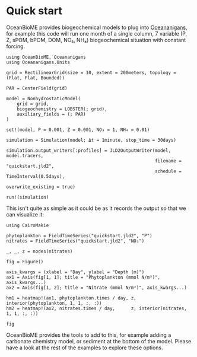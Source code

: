 # Quick start

OceanBioME provides biogeochemical models to plug into [Oceananigans](https://github.com/CliMA/Oceananigans.jl), for example this code will run one month of a single column, 7 variable (P, Z, sPOM, bPOM, DOM, NO₃, NH₄) biogeochemical situation with constant forcing.

```@example quickstart
using OceanBioME, Oceananigans
using Oceananigans.Units

grid = RectilinearGrid(size = 10, extent = 200meters, topology = (Flat, Flat, Bounded))

PAR = CenterField(grid)

model = NonhydrostaticModel(
    grid = grid,
    biogeochemistry = LOBSTER(; grid),
    auxiliary_fields = (; PAR)
)

set!(model, P = 0.001, Z = 0.001, NO₃ = 1, NH₄ = 0.01)

simulation = Simulation(model; Δt = 1minute, stop_time = 30days)

simulation.output_writers[:profiles] = JLD2OutputWriter(model, model.tracers,
                                                        filename = "quickstart.jld2",
                                                        schedule = TimeInterval(0.5days),
                                                        overwrite_existing = true)

run!(simulation)
```

This isn't quite as simple as it could be as it records the output so that we can visualize it:

```@example quickstart
using CairoMakie

phytoplankton = FieldTimeSeries("quickstart.jld2", "P")
nitrates = FieldTimeSeries("quickstart.jld2", "NO₃")

_, _, z = nodes(nitrates)

fig = Figure()

axis_kwargs = (xlabel = "Day", ylabel = "Depth (m)")
ax1 = Axis(fig[1, 1]; title = "Phytoplankton (mmol N/m³)", axis_kwargs...)
ax2 = Axis(fig[1, 2]; title = "Nitrate (mmol N/m³)", axis_kwargs...)

hm1 = heatmap!(ax1, phytoplankton.times / day, z, interior(phytoplankton, 1, 1, :, :))
hm2 = heatmap!(ax2, nitrates.times / day,      z, interior(nitrates, 1, 1, :, :))

fig
```

OceanBioME provides the tools to add to this, for example adding a carbonate chemistry model, or sediment at the bottom of the model. Please have a look at the rest of the examples to explore these options.
